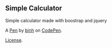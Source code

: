 Simple Calculator
-----------------
Simple calculator made with boostrap and jquery

A [Pen](https://codepen.io/spoonable/pen/WERgXy) by [binh](http://codepen.io/spoonable) on [CodePen](http://codepen.io/).

[License](https://codepen.io/spoonable/pen/WERgXy/license).